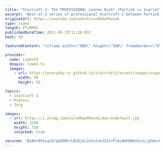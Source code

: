 ```yaml
---
title: "StarCraft 2: The PROFESSIONAL Cannon Rush! (PartinG vs Scarlett)"
excerpt: "Best-of-3 series of professional StarCraft 2 between PartinG and Scarlett. In this series PartinG decides to play everything that is out of the current meta of Zerg versus Protoss currently.  Support my work on Patreon: http://www.patreon.com/lowkotv Become a YouTube member: https://lowko.tv/join  My"
originalUrl: https://youtube.com/watch?v=uORduPHxoxE
type: video
length: PT20M5S
publishedDateTime: 2021-06-25T11:26:03Z
heat: 50

featuredContent: "<iframe width=\"800\" height=\"500\" frameborder=\"0\" src=\"https://www.youtube.com/embed/uORduPHxoxE\" allow=\"accelerometer; autoplay; encrypted-media; gyroscope; picture-in-picture\" allowfullscreen></iframe>"

provider:
  name: LowkoTV
  domain: lowko.tv
  images:
    - url: https://everyday-cc.github.io/starcraft2/assets/images/organizations/lowko.tv-50x50.jpg
      width: 50
      height: 50

topics:
  - StarCraft 2
  - Protoss
  - Zerg

images:
  - url: https://i.ytimg.com/vi/uORduPHxoxE/maxresdefault.jpg
    width: 1280
    height: 720
    isCached: true

secured: "BzB4+BFEsqJ0/qHZ90h/LR28jkL2e5uIzm3ISI+FlmiNmPEWhG5cxLjqh0x+beU0hJ5W9EAJsDKKsb21ymkHZGopg6tzJ84XsTMWC3Y09CA4a9BBJdrZ+9fZS9dlFETRiwxBtgdG+w+1SPlZCphh5JM0/sw483Of2jEs9yJBJcl3fUV7HpGGqEQMGm95NDx4YBdwn9D7SUFxPMsJHQrVTISX5A25YD7NZmfVOpxnOCIpu1QHUAlhU+UQb0C7en2Pe1tUpOXjA0tUFnf2lniQ/cqNlr/70F7VqHS/1/Mw/ODnDIJsMWbQOuTzLkAO/0H5DLwARdmt/6X5tUl06LqFKA/Z/esy92rrLn6g4XG6aqgom/LxuWGx14NzuXkwOaxn7DslX7UU8loLJF3O/ctHR7G6bgf8H5+Li4MJAbF2ga99yAZ3Eod8ikuGg2EnW7JJ;gnc7t7QmOfrN1oIcQJBTnw=="
---
```


